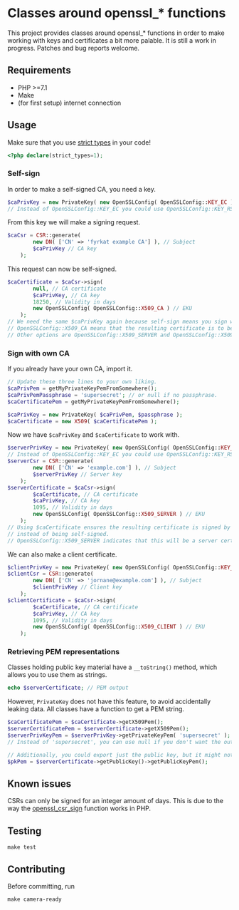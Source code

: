 # Classes around openssl_* functions

This project provides classes around openssl_* functions in order to make
working with keys and certificates a bit more palable.  It is still a work
in progress.  Patches and bug reports welcome.


## Requirements

* PHP >=7.1
* Make
* (for first setup) internet connection


## Usage

Make sure that you use
[strict types](https://www.php.net/manual/en/functions.arguments.php#functions.arguments.type-declaration.strict)
in your code!

```php
<?php declare(strict_types=1);
```

### Self-sign

In order to make a self-signed CA, you need a key.

```php
$caPrivKey = new PrivateKey( new OpenSSLConfig( OpenSSLConfig::KEY_EC ) );
// Instead of OpenSSLConfig::KEY_EC you could use OpenSSLConfig::KEY_RSA.
```

From this key we will make a signing request.

```php
$caCsr = CSR::generate(
		new DN( ['CN' => 'fyrkat example CA'] ), // Subject
		$caPrivKey // CA key
	);
```

This request can now be self-signed.

```php
$caCertificate = $caCsr->sign(
		null, // CA certificate
		$caPrivKey, // CA key
		18250, // Validity in days
		new OpenSSLConfig( OpenSSLConfig::X509_CA ) // EKU
	);
// We need the same $caPrivKey again because self-sign means you sign with your own key.
// OpenSSLConfig::X509_CA means that the resulting certificate is to be used as a CA.
// Other options are OpenSSLConfig::X509_SERVER and OpenSSLConfig::X509_CLIENT.
```

### Sign with own CA

If you already have your own CA, import it.

```php
// Update these three lines to your own liking.
$caPrivPem = getMyPrivateKeyPemFromSomewhere();
$caPrivPemPassphrase = 'supersecret'; // or null if no passphrase.
$caCertificatePem = getMyPrivateKeyPemFromSomewhere();

$caPrivKey = new PrivateKey( $caPrivPem, $passphrase );
$caCertificate = new X509( $caCertificatePem );
```

Now we have `$caPrivKey` and `$caCertificate` to work with.

```php
$serverPrivKey = new PrivateKey( new OpenSSLConfig( OpenSSLConfig::KEY_EC ) );
// Instead of OpenSSLConfig::KEY_EC you could use OpenSSLConfig::KEY_RSA.
$serverCsr = CSR::generate(
		new DN( ['CN' => 'example.com'] ), // Subject
		$serverPrivKey // Server key
	);
$serverCertificate = $caCsr->sign(
		$caCertificate, // CA certificate
		$caPrivKey, // CA key
		1095, // Validity in days
		new OpenSSLConfig( OpenSSLConfig::X509_SERVER ) // EKU
	);
// Using $caCertificate ensures the resulting certificate is signed by $caCertificate,
// instead of being self-signed.
// OpenSSLConfig::X509_SERVER indicates that this will be a server certificate.
```

We can also make a client certificate.

```php
$clientPrivKey = new PrivateKey( new OpenSSLConfig( OpenSSLConfig::KEY_EC ) );
$clientCsr = CSR::generate(
		new DN( ['CN' => 'jornane@example.com'] ), // Subject
		$clientPrivKey // Client key
	);
$clientCertificate = $caCsr->sign(
		$caCertificate, // CA certificate
		$caPrivKey, // CA key
		1095, // Validity in days
		new OpenSSLConfig( OpenSSLConfig::X509_CLIENT ) // EKU
	);
```

### Retrieving PEM representations

Classes holding public key material have a `__toString()` method, which allows you to use them as strings.

```php
echo $serverCertificate; // PEM output
```

However, `PrivateKey` does not have this feature, to avoid accidentally leaking data.
All classes have a function to get a PEM string.

```php
$caCertificatePem = $caCertificate->getX509Pem();
$serverCertificatePem = $serverCertificate->getX509Pem();
$serverPrivKeyPem = $serverPrivKey->getPrivateKeyPem( 'supersecret' );
// Instead of 'supersecret', you can use null if you don't want the output encrypted

// Additionally, you could export just the public key, but it might not be that useful
$pkPem = $serverCertificate->getPublicKey()->getPublicKeyPem();
```

## Known issues

CSRs can only be signed for an integer amount of days.
This is due to the way the [openssl_csr_sign](https://php.net/openssl_csr_sign)
function works in PHP.


## Testing

	make test


## Contributing

Before committing, run

	make camera-ready
